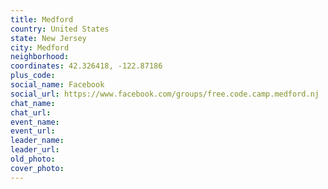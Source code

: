 ```yaml
---
title: Medford
country: United States
state: New Jersey
city: Medford
neighborhood: 
coordinates: 42.326418, -122.87186
plus_code:
social_name: Facebook
social_url: https://www.facebook.com/groups/free.code.camp.medford.nj
chat_name:
chat_url:
event_name:
event_url:
leader_name:
leader_url:
old_photo: 
cover_photo:
---
```

